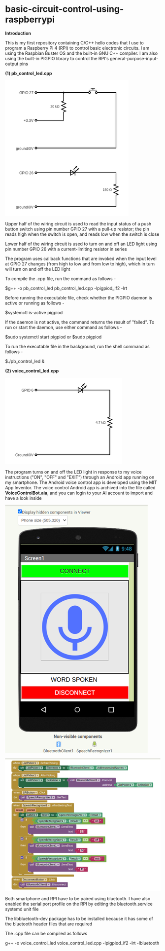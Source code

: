 # basic-circuit-control-using-raspberrypi
**Introduction**  

This is my first repository containing C/C++ hello codes that I use to program a Raspberry Pi 4 (RPI) to control basic electronic circuits. I am using the Raspbian Buster OS and the built-in GNU C++ compiler. I am also using the built-in PIGPIO library to control the RPI's general-purpose-input-output pins  

**(1) pb_control_led.cpp**  

![](https://github.com/peng-ng/basic-circuit-control-using-raspberrypi/blob/main/manual_button_led.png)

Upper half of the wiring circuit is used to read the input status of a push button switch using pin number GPIO 27 with a pull-up resistor; the pin reads high when the switch is open, and reads low when the switch is close  

Lower half of the wiring circuit is used to turn on and off an LED light using pin number GPIO 26 with a current-limiting resistor in series

The program uses callback functions that are invoked when the input level at GPIO 27 changes (from high to low and from low to high), which in turn will turn on and off the LED light   

To compile the .cpp file, run the command as follows -  

$g++ -o pb_control_led pb_control_led.cpp -lpigpiod_if2 -lrt  

Before running the executable file, check whether the PIGPIO daemon is active or running as follows -  

$systemctl is-active pigpiod  

If the daemon is not active, the command returns the result of "failed". To run or start the daemon, use either command as follows -  

$sudo systemctl start pigpiod or $sudo pigpiod  

To run the executable file in the background, run the shell command as follows -  

$./pb_control_led &  

**(2) voice_control_led.cpp**  

![](https://github.com/peng-ng/basic-circuit-control-using-raspberrypi/blob/main/voice_control_led_1.png)  

The program turns on and off the LED light in response to my voice instructions ("ON", "OFF" and "EXIT") through an Android app running on my smartphone. The Android voice control app is developed using the MIT App Inventor. The voice control Android app is archived into the file called  **VoiceControlBot.aia**, and you can login to your AI account to import and have a look inside  
  
  
![](https://github.com/peng-ng/basic-circuit-control-using-raspberrypi/blob/main/mit_app_inventor_1.png)  

![](https://github.com/peng-ng/basic-circuit-control-using-raspberrypi/blob/main/mit_app_inventor_2.png)  

Both smartphone and RPI have to be paired using bluetooth. I have also enabled the serial port profile on the RPI by editing the bluetooth.service systemd unit file  

The libbluetooth-dev package has to be installed because it has some of the bluetooth header files that are required  

The .cpp file can be compiled as follows  

g++ -o voice_control_led voice_control_led.cpp -lpigpiod_if2 -lrt -lbluetooth
